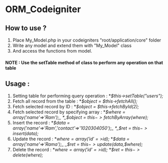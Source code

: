 # ORM_Codeigniter

## How to use ?
1. Place My_Model.php in your codeigniters "root/application/core" folder
2. Write any model and extend them with "My_Model" class
3. And access the functions from model.

#### NOTE : Use the setTable method of class to perform any operation on that table

## Usage :
1. Setting table for performing query operation : 
    *_$this->setTable("users");_
2. Fetch all record from the table : 
    *_$object = $this->fetchAll();_
3. Fetch selected record by ID : 
    *_$object = $this->fetchById(2);_
4. Fetch selected record by specifying array : 
    *_$where = array('name'=>'Ram');_
    *_$object = $this->fetchByArray($where);_
5. Insert the record :
    *_$data = array('name'=>'Ram','contact'=>'1020304050');_
    *_$ret = $this->insert($data);_
6. Update the record :
    *_$where = array('id'=>$id);_
    *_$data = array('name'=>'Rama');_
    _$ret = $this->update($data,$where);_
7. Delete the record :
    *_$where = array('id'=>$id);_
    *_$ret = $this->delete($where);_
